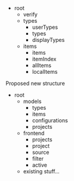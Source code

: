   - root
    - verify
    - types
      - userTypes
      - types
      - displayTypes
    - items
      - items
      - itemIndex
      - allItems
      - localItems

Proposed new structure

  - root
    - models
      - types
      - items
      - configurations
      - projects
    - frontend
      - projects
      - project
      - source
      - filter
      - active
    - existing stuff...